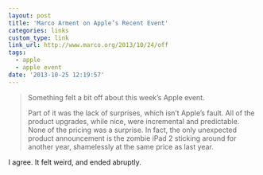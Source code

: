 ```yaml
---
layout: post
title: 'Marco Arment on Apple’s Recent Event'
categories: links
custom_type: link
link_url: http://www.marco.org/2013/10/24/off
tags:
  - apple
  - apple event
date: '2013-10-25 12:19:57'
---
```

>Something felt a bit off about this week’s Apple event.
>
>Part of it was the lack of surprises, which isn’t Apple’s fault. All of the product upgrades, while nice, were incremental and predictable. None of the pricing was a surprise. In fact, the only unexpected product announcement is the zombie iPad 2 sticking around for another year, shamelessly at the same price as last year.

I agree. It felt weird, and ended abruptly.
